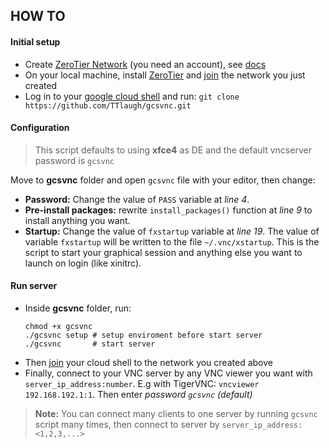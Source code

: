 ## HOW TO

#### Initial setup
- Create [ZeroTier Network](https://my.zerotier.com/network/) (you need an account), see [docs](https://docs.zerotier.com/start/)
- On your local machine, install [ZeroTier](https://docs.zerotier.com/releases) and [join](https://docs.zerotier.com/cli) the network you just created
- Log in to your [google cloud shell](https://shell.cloud.google.com/?cloudshell=true&show=terminal) and run: `git clone https://github.com/TTlaugh/gcsvnc.git`

#### Configuration
> This script defaults to using **xfce4** as DE and the default vncserver password is `gcsvnc`

Move to **gcsvnc** folder and open `gcsvnc` file with your editor, then change:
- **Password:** Change the value of `PASS` variable at *line 4*.
- **Pre-install packages:** rewrite `install_packages()` function at *line 9* to install anything you want.
- **Startup:** Change the value of `fxstartup` variable at *line 19*. The value of variable `fxstartup` will be written to the file `~/.vnc/xstartup`. This is the script to start your graphical session and anything else you want to launch on login (like xinitrc).
#### Run server
- Inside **gcsvnc** folder, run:
    ```
    chmod +x gcsvnc
    ./gcsvnc setup # setup enviroment before start server
    ./gcsvnc       # start server
    ```
- Then [join](https://docs.zerotier.com/cli) your cloud shell to the network you created above
- Finally, connect to your VNC server by any VNC viewer you want with `server_ip_address:number`. E.g with TigerVNC: `vncviewer 192.168.192.1:1`. Then enter *password `gcsvnc` (default)*
> **Note:** You can connect many clients to one server by running `gcsvnc` script many times, then connect to server by `server_ip_address:<1,2,3,...>`

